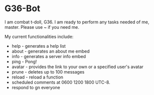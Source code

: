 # G36-Bot
I am combat t-doll, G36. I am ready to perform any tasks needed of me, master. Please use ~ if you need me.

My current functionalities include:
- help - generates a help list
- about - generates an about me embed
- info - generates a server info embed
- ping - Pong!
- avatar - provides the link to your own or a specified user's avatar
- prune - deletes up to 100 messages
- reload - reload a function
- scheduled comments at 0600 1200 1800 UTC-8.
- respond to gn everyone
